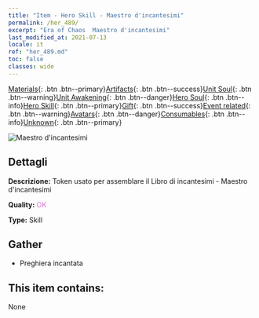 ```yaml
---
title: "Item - Hero Skill - Maestro d'incantesimi"
permalink: /her_489/
excerpt: "Era of Chaos  Maestro d'incantesimi"
last_modified_at: 2021-07-13
locale: it
ref: "her_489.md"
toc: false
classes: wide
---
```

 [Materials](/ItemsIT/){: .btn .btn--primary}[Artifacts](/ItemsIT/Artifacts/){: .btn .btn--success}[Unit Soul](/ItemsIT/UnitSoul/){: .btn .btn--warning}[Unit Awakening](/ItemsIT/UnitAwakening/){: .btn .btn--danger}[Hero Soul](/ItemsIT/HeroSoul/){: .btn .btn--info}[Hero Skill](/ItemsIT/HeroSkill/){: .btn .btn--primary}[Gift](/ItemsIT/Gift/){: .btn .btn--success}[Event related](/ItemsIT/Events/){: .btn .btn--warning}[Avatars](/ItemsIT/Avatars/){: .btn .btn--danger}[Consumables](/ItemsIT/Consumables/){: .btn .btn--info}[Unknown](/ItemsIT/Unknown/){: .btn .btn--primary}

 ![Maestro d'incantesimi](/images/t/ps_fashujingtong.png)

## Dettagli
 **Descrizione:** Token usato per assemblare il Libro di incantesimi - Maestro d'incantesimi

 **Quality:** <span style="color: #DA70D6">OK</span>

 **Type:** Skill

## Gather

*    Preghiera incantata 

## This item contains:

  None

